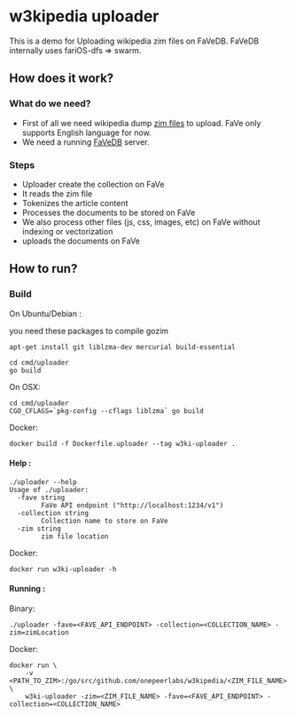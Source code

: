 # w3kipedia uploader

This is a demo for Uploading wikipedia zim files on FaVeDB. FaVeDB internally uses fariOS-dfs => swarm.

## How does it work?

### What do we need?

- First of all we need wikipedia dump [zim files](https://dumps.wikimedia.org/other/kiwix/zim/wikipedia/) to upload. FaVe only supports English language for now.
- We need a running [FaVeDB](https://github.com/fairDataSociety/FaVe) server.

### Steps

- Uploader create the collection on FaVe
- It reads the zim file
- Tokenizes the article content
- Processes the documents to be stored on FaVe
- We also process other files (js, css, images, etc) on FaVe without indexing or vectorization
- uploads the documents on FaVe

## How to run?

### Build
On Ubuntu/Debian :

you need these packages to compile gozim
```
apt-get install git liblzma-dev mercurial build-essential

cd cmd/uploader
go build
```

On OSX:
```
cd cmd/uploader
CGO_CFLAGS=`pkg-config --cflags liblzma` go build 
```

Docker:
```
docker build -f Dockerfile.uploader --tag w3ki-uploader .
```
#### Help :

```
./uploader --help
Usage of ./uploader:
  -fave string
        FaVe API endpoint ("http://localhost:1234/v1")
  -collection string
        Collection name to store on FaVe
  -zim string
        zim file location
```

Docker:
```
docker run w3ki-uploader -h
```


#### Running :

Binary:
```
./uploader -fave=<FAVE_API_ENDPOINT> -collection=<COLLECTION_NAME> -zim=zimLocation
```

Docker:
```
docker run \
    -v <PATH_TO_ZIM>:/go/src/github.com/onepeerlabs/w3kipedia/<ZIM_FILE_NAME> \
    w3ki-uploader -zim=<ZIM_FILE_NAME> -fave=<FAVE_API_ENDPOINT> -collection=<COLLECTION_NAME>
```